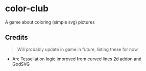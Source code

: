 # color-club

A game about coloring (simple svg) pictures

## Credits

> Will probably update in game in future, listing these for now

- Arc Tessellation logic improved from curved lines 2d addon and GodSVG
